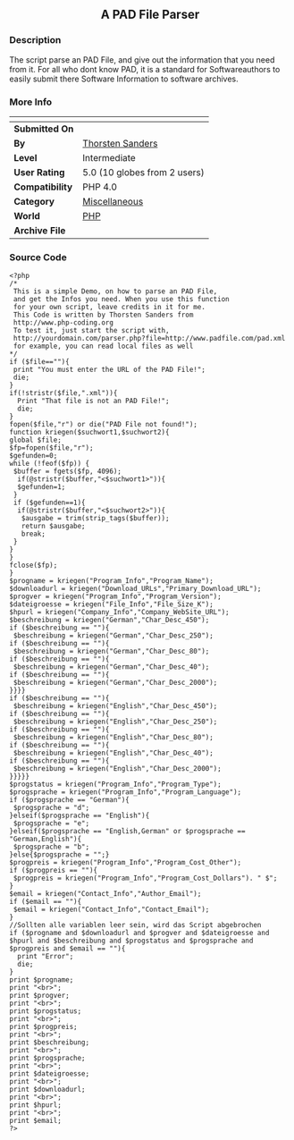 ﻿<div align="center">

## A PAD File Parser


</div>

### Description

The script parse an PAD File, and give out the information that you need from it. For all who dont know PAD, it is a standard for Softwareauthors to easily submit there Software Information to software archives.
 
### More Info
 


<span>             |<span>
---                |---
**Submitted On**   |
**By**             |[Thorsten Sanders](https://github.com/Planet-Source-Code/PSCIndex/blob/master/ByAuthor/thorsten-sanders.md)
**Level**          |Intermediate
**User Rating**    |5.0 (10 globes from 2 users)
**Compatibility**  |PHP 4\.0
**Category**       |[Miscellaneous](https://github.com/Planet-Source-Code/PSCIndex/blob/master/ByCategory/miscellaneous__8-1.md)
**World**          |[PHP](https://github.com/Planet-Source-Code/PSCIndex/blob/master/ByWorld/php.md)
**Archive File**   |[](https://github.com/Planet-Source-Code/thorsten-sanders-a-pad-file-parser__8-493/archive/master.zip)





### Source Code

```
<?php
/*
 This is a simple Demo, on how to parse an PAD File,
 and get the Infos you need. When you use this function
 for your own script, leave credits in it for me.
 This Code is written by Thorsten Sanders from
 http://www.php-coding.org
 To test it, just start the script with,
 http://yourdomain.com/parser.php?file=http://www.padfile.com/pad.xml
 for example, you can read local files as well
*/
if ($file==""){
 print "You must enter the URL of the PAD File!";
 die;
}
if(!stristr($file,".xml")){
  Print "That file is not an PAD File!";
  die;
}
fopen($file,"r") or die("PAD File not found!");
function kriegen($suchwort1,$suchwort2){
global $file;
$fp=fopen($file,"r");
$gefunden=0;
while (!feof($fp)) {
 $buffer = fgets($fp, 4096);
  if(@stristr($buffer,"<$suchwort1>")){
  $gefunden=1;
 }
 if ($gefunden==1){
  if(@stristr($buffer,"<$suchwort2>")){
   $ausgabe = trim(strip_tags($buffer));
   return $ausgabe;
   break;
 }
}
}
fclose($fp);
}
$progname = kriegen("Program_Info","Program_Name");
$downloadurl = kriegen("Download_URLs","Primary_Download_URL");
$progver = kriegen("Program_Info","Program_Version");
$dateigroesse = kriegen("File_Info","File_Size_K");
$hpurl = kriegen("Company_Info","Company_WebSite_URL");
$beschreibung = kriegen("German","Char_Desc_450");
if ($beschreibung == ""){
 $beschreibung = kriegen("German","Char_Desc_250");
if ($beschreibung == ""){
 $beschreibung = kriegen("German","Char_Desc_80");
if ($beschreibung == ""){
 $beschreibung = kriegen("German","Char_Desc_40");
if ($beschreibung == ""){
 $beschreibung = kriegen("German","Char_Desc_2000");
}}}}
if ($beschreibung == ""){
 $beschreibung = kriegen("English","Char_Desc_450");
if ($beschreibung == ""){
 $beschreibung = kriegen("English","Char_Desc_250");
if ($beschreibung == ""){
 $beschreibung = kriegen("English","Char_Desc_80");
if ($beschreibung == ""){
 $beschreibung = kriegen("English","Char_Desc_40");
if ($beschreibung == ""){
 $beschreibung = kriegen("English","Char_Desc_2000");
}}}}}
$progstatus = kriegen("Program_Info","Program_Type");
$progsprache = kriegen("Program_Info","Program_Language");
if ($progsprache == "German"){
 $progsprache = "d";
}elseif($progsprache == "English"){
 $progsprache = "e";
}elseif($progsprache == "English,German" or $progsprache == "German,English"){
 $progsprache = "b";
}else{$progsprache = "";}
$progpreis = kriegen("Program_Info","Program_Cost_Other");
if ($progpreis == ""){
 $progpreis = kriegen("Program_Info","Program_Cost_Dollars"). " $";
}
$email = kriegen("Contact_Info","Author_Email");
if ($email == ""){
 $email = kriegen("Contact_Info","Contact_Email");
}
//Sollten alle variablen leer sein, wird das Script abgebrochen
if ($progname and $downloadurl and $progver and $dateigroesse and $hpurl and $beschreibung and $progstatus and $progsprache and $progpreis and $email == ""){
  print "Error";
  die;
}
print $progname;
print "<br>";
print $progver;
print "<br>";
print $progstatus;
print "<br>";
print $progpreis;
print "<br>";
print $beschreibung;
print "<br>";
print $progsprache;
print "<br>";
print $dateigroesse;
print "<br>";
print $downloadurl;
print "<br>";
print $hpurl;
print "<br>";
print $email;
?>
```


